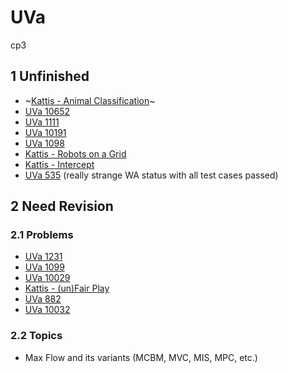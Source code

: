 # UVa

cp3

## 1 Unfinished

- ~[Kattis - Animal Classification](https://open.kattis.com/problems/animal)~
- [UVa 10652](https://vjudge.net/problem/UVA-10652)
- [UVa 1111](https://vjudge.net/problem/UVA-1111)
- [UVa 10191](https://vjudge.net/problem/UVA-10181)
- [UVa 1098](https://vjudge.net/problem/UVA-1098)
- [Kattis - Robots on a Grid](https://vjudge.net/problem/Kattis-robotsonagrid)
- [Kattis - Intercept](https://vjudge.net/problem/Kattis-intercept)
- [UVa 535](https://vjudge.net/problem/UVA-535) (really strange WA status with all test cases passed)

## 2 Need Revision

### 2.1 Problems

- [UVa 1231](https://vjudge.net/problem/UVA-1231)
- [UVa 1099](https://vjudge.net/problem/UVA-1099)
- [UVa 10029](https://vjudge.net/problem/UVA-10029)
- [Kattis - (un)Fair Play](https://open.kattis.com/problems/unfairplay)
- [UVa 882](https://vjudge.net/problem/UVA-882)
- [UVa 10032](https://vjudge.net/problem/UVA-10032)

### 2.2 Topics

- Max Flow and its variants (MCBM, MVC, MIS, MPC, etc.)
